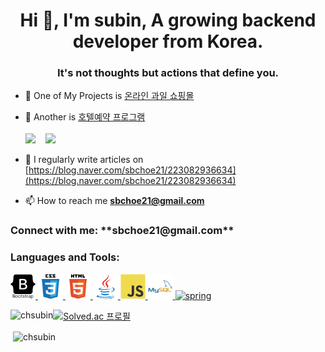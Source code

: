 <h1 align="center">Hi 👋, I'm subin, A growing backend developer from Korea.</h1>
<h3 align="center">It's not thoughts but actions that define you.</h3>




- 🔭 One of My Projects is [온라인 과일 쇼핑몰](https://github.com/chsubin/springProject)
- 👯 Another is [호텔예약 프로그램](https://github.com/chsubin?tab=repositories)
<br/><br/><img src ="https://user-images.githubusercontent.com/109835921/237867999-a7ce216b-f289-48c3-9e19-bcf42bf36fd4.gif" width="40%"></img>
&nbsp;
&nbsp;<img src="https://user-images.githubusercontent.com/109835921/237872540-481c3246-7a50-4900-9095-f3faab5ede88.gif" width="40%"></img>
- 📝 I regularly write articles on [https://blog.naver.com/sbchoe21/223082936634](https://blog.naver.com/sbchoe21/223082936634)

- 📫 How to reach me **sbchoe21@gmail.com**
<h3 align="left">Connect with me: **sbchoe21@gmail.com**</h3>
<p align="left">
</p>

<h3 align="left">Languages and Tools:</h3>
<p align="left"> <a href="https://getbootstrap.com" target="_blank" rel="noreferrer"> <img src="https://raw.githubusercontent.com/devicons/devicon/master/icons/bootstrap/bootstrap-plain-wordmark.svg" alt="bootstrap" width="40" height="40"/> </a> <a href="https://www.w3schools.com/css/" target="_blank" rel="noreferrer"> <img src="https://raw.githubusercontent.com/devicons/devicon/master/icons/css3/css3-original-wordmark.svg" alt="css3" width="40" height="40"/> </a> <a href="https://www.w3.org/html/" target="_blank" rel="noreferrer"> <img src="https://raw.githubusercontent.com/devicons/devicon/master/icons/html5/html5-original-wordmark.svg" alt="html5" width="40" height="40"/> </a> <a href="https://www.java.com" target="_blank" rel="noreferrer"> <img src="https://raw.githubusercontent.com/devicons/devicon/master/icons/java/java-original.svg" alt="java" width="40" height="40"/> </a> <a href="https://developer.mozilla.org/en-US/docs/Web/JavaScript" target="_blank" rel="noreferrer"> <img src="https://raw.githubusercontent.com/devicons/devicon/master/icons/javascript/javascript-original.svg" alt="javascript" width="40" height="40"/> </a> <a href="https://www.mysql.com/" target="_blank" rel="noreferrer"> <img src="https://raw.githubusercontent.com/devicons/devicon/master/icons/mysql/mysql-original-wordmark.svg" alt="mysql" width="40" height="40"/> </a> <a href="https://spring.io/" target="_blank" rel="noreferrer"> <img src="https://www.vectorlogo.zone/logos/springio/springio-icon.svg" alt="spring" width="40" height="40"/> </a> </p>

[![Solved.ac 프로필](http://mazassumnida.wtf/api/v2/generate_badge?boj=cjsb12)](https://solved.ac/cjsb12)
<img align="left" src="https://github-readme-stats.vercel.app/api/top-langs?username=chsubin&show_icons=true&locale=en&layout=compact" alt="chsubin" />

<p>&nbsp;<img align="center" src="https://github-readme-stats.vercel.app/api?username=chsubin&show_icons=true&locale=en" alt="chsubin" /></p>


